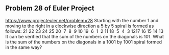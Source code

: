 ## Problem 28 of Euler Project 
https://www.projecteuler.net/problem=28
Starting with the number 1 and moving to the right in a clockwise direction a 5 by 5 spiral is formed as follows:
21 22 23 24 25
20  7  8  9 10
19  6  1  2 11
18  5  4  3 1217 16 15 14 13
It can be verified that the sum of the numbers on the diagonals is 101.
What is the sum of the numbers on the diagonals in a 1001 by 1001 spiral formed in the same way?